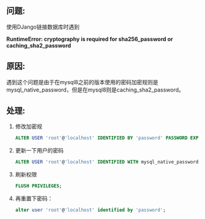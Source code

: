 ## 问题:

使用DJango链接数据库时遇到

**RuntimeError: cryptography is required for sha256_password or caching_sha2_password**

## 原因:

遇到这个问题是由于在mysql8之前的版本使用的密码加密规则是mysql_native_password，但是在mysql8则是caching_sha2_password。



## 处理:

1. 修改加密规 

   ```sql
   ALTER USER 'root'@'localhost' IDENTIFIED BY 'password' PASSWORD EXPIRE NEVER; 
   ```

2. 更新一下用户的密码

   ```sql
   ALTER USER 'root'@'localhost' IDENTIFIED WITH mysql_native_password BY 'password'; 
   ```

3. 刷新权限

   ```sql
   FLUSH PRIVILEGES; 
   ```

4. 再重置下密码：

   ```sql
   alter user 'root'@'localhost' identified by 'password';
   ```

   

